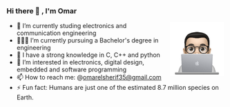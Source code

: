 ### Hi there 👋 , I'm Omar

<img src="https://github.com/OmarMahmoudElsherif/OmarMahmoudElsherif/blob/main/profile-img.png" align="right" width="25%"/>



- 🔭 I’m currently studing electronics and communication engineering
- 👨🏽‍💻 I’m currently pursuing a Bachelor's degree in engineering
- 🌱 I have a strong knowledge in C, C++ and python 
- 👀 I’m interested in electronics, digital design, embedded and software programming
- 📫 How to reach me: @omarelsherif35@gmail.com
- ⚡ Fun fact: Humans are just one of the estimated 8.7 million species on Earth.
